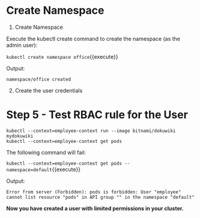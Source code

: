 
# Create Namespace

1. Create Namespace

  Execute the kubectl create command to create the namespace (as the admin user):

  `kubectl create namespace office`{{execute}}

  Output:

  `namespace/office created`


2. Create the user credentials


# Step 5 - Test RBAC rule for the User
```
kubectl --context=employee-context run --image bitnami/dokuwiki mydokuwiki
kubectl --context=employee-context get pods
```


The following command will fail:

`kubectl --context=employee-context get pods --namespace=default`{{execute}}

Output:

```
Error from server (Forbidden): pods is forbidden: User "employee" cannot list resource "pods" in API group "" in the namespace "default"
```

**Now you have created a user with limited permissions in your cluster.**
